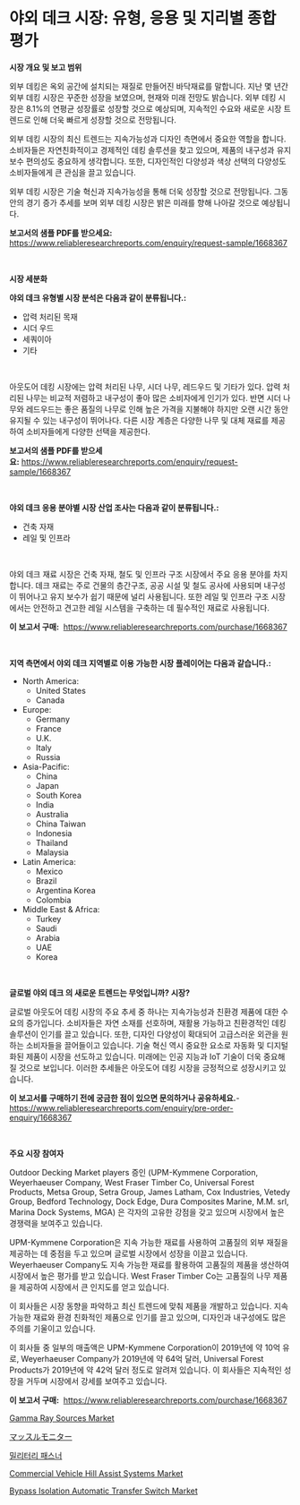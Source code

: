 <p><h1>야외 데크 시장: 유형, 응용 및 지리별 종합 평가</h1></p><p><strong>시장 개요 및 보고 범위</strong></p>
<p><p>외부 데킹은 옥외 공간에 설치되는 재질로 만들어진 바닥재료를 말합니다. 지난 몇 년간 외부 데킹 시장은 꾸준한 성장을 보였으며, 현재와 미래 전망도 밝습니다. 외부 데킹 시장은 8.1%의 연평균 성장률로 성장할 것으로 예상되며, 지속적인 수요와 새로운 시장 트렌드로 인해 더욱 빠르게 성장할 것으로 전망됩니다.</p><p>외부 데킹 시장의 최신 트렌드는 지속가능성과 디자인 측면에서 중요한 역할을 합니다. 소비자들은 자연친화적이고 경제적인 데킹 솔루션을 찾고 있으며, 제품의 내구성과 유지보수 편의성도 중요하게 생각합니다. 또한, 디자인적인 다양성과 색상 선택의 다양성도 소비자들에게 큰 관심을 끌고 있습니다.</p><p>외부 데킹 시장은 기술 혁신과 지속가능성을 통해 더욱 성장할 것으로 전망됩니다. 그동안의 경기 증가 추세를 보며 외부 데킹 시장은 밝은 미래를 향해 나아갈 것으로 예상됩니다.</p></p>
<p><strong>보고서의 샘플 PDF를 받으세요:</strong> <a href="https://www.reliableresearchreports.com/enquiry/request-sample/1668367">https://www.reliableresearchreports.com/enquiry/request-sample/1668367</a></p>
<p>&nbsp;</p>
<p><strong>시장 세분화</strong></p>
<p><strong>야외 데크 유형별 시장 분석은 다음과 같이 분류됩니다.:</strong></p>
<p><ul><li>압력 처리된 목재</li><li>시더 우드</li><li>세쿼이아</li><li>기타</li></ul></p>
<p>&nbsp;</p>
<p><p>아웃도어 데킹 시장에는 압력 처리된 나무, 시더 나무, 레드우드 및 기타가 있다. 압력 처리된 나무는 비교적 저렴하고 내구성이 좋아 많은 소비자에게 인기가 있다. 반면 시더 나무와 레드우드는 좋은 품질의 나무로 인해 높은 가격을 지불해야 하지만 오랜 시간 동안 유지될 수 있는 내구성이 뛰어나다. 다른 시장 계층은 다양한 나무 및 대체 재료를 제공하여 소비자들에게 다양한 선택을 제공한다.</p></p>
<p><strong>보고서의 샘플 PDF를 받으세요:</strong>&nbsp;<a href="https://www.reliableresearchreports.com/enquiry/request-sample/1668367">https://www.reliableresearchreports.com/enquiry/request-sample/1668367</a></p>
<p>&nbsp;</p>
<p><strong> 야외 데크 응용 분야별 시장 산업 조사는 다음과 같이 분류됩니다.:</strong></p>
<p><ul><li>건축 자재</li><li>레일 및 인프라</li></ul></p>
<p>&nbsp;</p>
<p><p>야외 데크 재료 시장은 건축 자재, 철도 및 인프라 구조 시장에서 주요 응용 분야를 차지합니다. 데크 재료는 주로 건물의 층간구조, 공공 시설 및 철도 공사에 사용되며 내구성이 뛰어나고 유지 보수가 쉽기 때문에 널리 사용됩니다. 또한 레일 및 인프라 구조 시장에서는 안전하고 견고한 레일 시스템을 구축하는 데 필수적인 재료로 사용됩니다.</p></p>
<p><strong>이 보고서 구매:</strong>&nbsp; <a href="https://www.reliableresearchreports.com/purchase/1668367">https://www.reliableresearchreports.com/purchase/1668367</a></p>
<p>&nbsp;</p>
<p><strong>지역 측면에서 야외 데크 지역별로 이용 가능한 시장 플레이어는 다음과 같습니다.:</strong></p>
<p><ul>
    <li>
        North America:
        <ul>
            <li>United States</li>
            <li>Canada</li>
        </ul>
    </li>
    <li>
        Europe:
        <ul>
            <li>Germany</li>
            <li>France</li>
            <li>U.K.</li>
            <li>Italy</li>
            <li>Russia</li>
        </ul>
    </li>
    <li>
        Asia-Pacific:
        <ul>
            <li>China</li>
            <li>Japan</li>
            <li>South Korea</li>
            <li>India</li>
            <li>Australia</li>
            <li>China Taiwan</li>
            <li>Indonesia</li>
            <li>Thailand</li>
            <li>Malaysia</li>
        </ul>
    </li>
    <li>
        Latin America:
        <ul>
            <li>Mexico</li>
            <li>Brazil</li>
            <li>Argentina Korea</li>
            <li>Colombia</li>
        </ul>
    </li>
    <li>
        Middle East & Africa:
        <ul>
            <li>Turkey</li>
            <li>Saudi</li>
            <li>Arabia</li>
            <li>UAE</li>
            <li>Korea</li>
        </ul>
    </li>
    </ul></p>
<p>&nbsp;</p>
<p><strong>글로벌 야외 데크 의 새로운 트렌드는 무엇입니까? 시장?</strong></p>
<p><p>글로벌 아웃도어 데킹 시장의 주요 추세 중 하나는 지속가능성과 친환경 제품에 대한 수요의 증가입니다. 소비자들은 자연 소재를 선호하며, 재활용 가능하고 친환경적인 데킹 솔루션이 인기를 끌고 있습니다. 또한, 디자인 다양성이 확대되어 고급스러운 외관을 원하는 소비자들을 끌어들이고 있습니다. 기술 혁신 역시 중요한 요소로 자동화 및 디지털화된 제품이 시장을 선도하고 있습니다. 미래에는 인공 지능과 IoT 기술이 더욱 중요해질 것으로 보입니다. 이러한 추세들은 아웃도어 데킹 시장을 긍정적으로 성장시키고 있습니다.</p></p>
<p><strong>이 보고서를 구매하기 전에 궁금한 점이 있으면 문의하거나 공유하세요.</strong>- <a href="https://www.reliableresearchreports.com/enquiry/pre-order-enquiry/1668367">https://www.reliableresearchreports.com/enquiry/pre-order-enquiry/1668367</a></p>
<p>&nbsp;</p>
<p><strong>주요 시장 참여자</strong></p>
<p><p>Outdoor Decking Market players 증인 (UPM-Kymmene Corporation, Weyerhaeuser Company, West Fraser Timber Co, Universal Forest Products, Metsa Group, Setra Group, James Latham, Cox Industries, Vetedy Group, Bedford Technology, Dock Edge, Dura Composites Marine, M.M. srl, Marina Dock Systems, MGA) 은 각자의 고유한 강점을 갖고 있으며 시장에서 높은 경쟁력을 보여주고 있습니다.</p><p>UPM-Kymmene Corporation은 지속 가능한 재료를 사용하여 고품질의 외부 재질을 제공하는 데 중점을 두고 있으며 글로벌 시장에서 성장을 이끌고 있습니다. Weyerhaeuser Company도 지속 가능한 재료를 활용하여 고품질의 제품을 생산하여 시장에서 높은 평가를 받고 있습니다. West Fraser Timber Co는 고품질의 나무 제품을 제공하여 시장에서 큰 인지도를 얻고 있습니다.</p><p>이 회사들은 시장 동향을 파악하고 최신 트렌드에 맞춰 제품을 개발하고 있습니다. 지속 가능한 재료와 환경 친화적인 제품으로 인기를 끌고 있으며, 디자인과 내구성에도 많은 주의를 기울이고 있습니다.</p><p>이 회사들 중 일부의 매출액은 UPM-Kymmene Corporation이 2019년에 약 10억 유로, Weyerhaeuser Company가 2019년에 약 64억 달러, Universal Forest Products가 2019년에 약 42억 달러 정도로 알려져 있습니다. 이 회사들은 지속적인 성장을 거두며 시장에서 강세를 보여주고 있습니다.</p></p>
<p><strong>이 보고서 구매:</strong>&nbsp;&nbsp;<a href="https://www.reliableresearchreports.com/purchase/1668367">https://www.reliableresearchreports.com/purchase/1668367</a></p>
<p><p><a href="https://github.com/mahnoor2003/Market-Research-Report-List-3/blob/main/gamma-ray-sources-market.md">Gamma Ray Sources Market</a></p><p><a href="https://github.com/EmoryYundt1935/Market-Research-Report-List-1/blob/main/506969416468.md">マッスルモニター</a></p><p><a href="https://github.com/vskv4779xr1/Market-Research-Report-List-1/blob/main/666913615394.md">밀리터리 패스너</a></p><p><a href="https://issuu.com/reportprime-2/docs/commercial-vehicle-hill-assist-systems-market-size">Commercial Vehicle Hill Assist Systems Market</a></p><p><a href="https://github.com/juancolorado15/Market-Research-Report-List-2/blob/main/bypass-isolation-automatic-transfer-switch-market.md">Bypass Isolation Automatic Transfer Switch Market</a></p></p>
